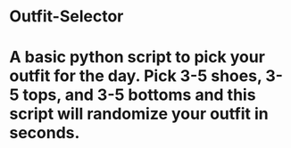 # Outfit-Selector

# A basic python script to pick your outfit for the day. Pick 3-5 shoes, 3-5 tops, and 3-5 bottoms and this script will randomize your outfit in seconds. 
